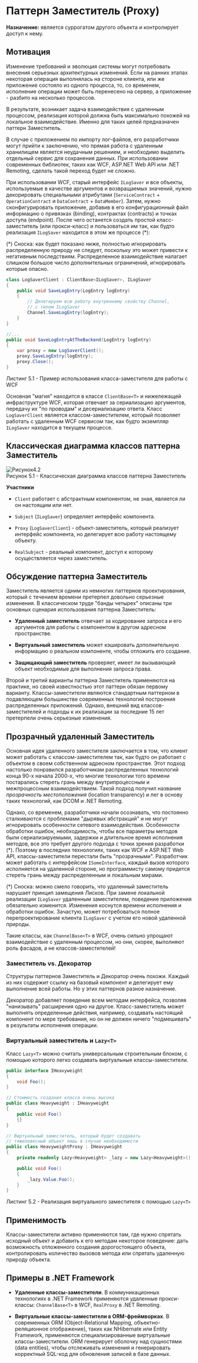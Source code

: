 # Паттерн Заместитель (Proxy)

**Назначение:** является суррогатом другого объекта и контролирует доступ к нему.

## Мотивация

Изменение требований и эволюция системы могут потребовать внесения серьезных архитектурных изменений. Если на ранних этапах некоторая операция выполнялась на стороне клиента, или же приложение состояло из одного процесса, то, со временем, исполнение операции может быть перенесено на сервер, а приложение - разбито на несколько процессов.

В результате, возникает задача взаимодействия с удаленным процессом, реализация которой должна быть максимально похожей на локальное взаимодействие. Именно для таких целей предназначен паттерн Заместитель.

В случае с приложением по импорту лог-файлов, его разработчики могут прийти к заключению, что прямая работа с удаленным хранилищем является неудачным решением, и необходимо выделить отдельный сервис для сохранения данных. При использовании современных библиотек, таких как WCF, ASP.NET Web API или .NET Remoting, сделать такой переход будет не сложно.

При использовании WCF, старый интерфейс `ILogSaver` и все объекты, используемые в качестве аргументов и возвращаемых значений, нужно декорировать специальными атрибутами (`ServiceContract` + `OperationContract` и `DataContract` + `DataMember`).
Затем, нужно сконфигурировать приложение, добавив в его конфигурационный файл информацию о привязках (binding), контрактах (contracts) и точках доступа (endpoint). После чего останется создать простой класс-заместитель (или прокси-класс) и пользоваться им так, как будто реализация `ILogSaver` находится в этом же процессе (*):

(*) Сноска: как будет показано ниже, полностью игнорировать распределенную природу не следует, поскольку это может привести к негативным последствиям. Распределенное взаимодействие налагает слишком большое число дополнительных ограничений, игнорировать которые опасно.

```csharp
class LogSaverClient : ClientBase<ILogSaver>, ILogSaver
{
    public void SaveLogEntry(LogEntry logEntry)
    {
        // Делегируем всю работу внутреннему свойству Channel,
        // с типом ILogSaver
        Channel.SaveLogEntry(logEntry);
    }
}

//...
public void SaveLogEntryAtTheBackend(LogEntry logEntry)
{
    var proxy = new LogSaverClient();
    proxy.SaveLogEntry(logEntry);
    proxy.Close();
}
```

Листинг 5.1 - Пример использования класса-заместителя для работы с WCF

Основная "магия" находится в классе `ClientBase<T>` и нижележащей инфраструктуре WCF, которая отвечает за сериализацию аргументов, передачу их "по проводам" и десериализацию ответа. Класс `LogSaverClient` является классом-заместителем, который позволяет работать с удаленным WCF сервисом так, как будто экземпляр `ILogSaver` находится в текущем процессе. 

## Классическая диаграмма классов паттерна Заместитель

![Рисунок4.2](https://github.com/SergeyTeplyakov/DesignPatternsBook/raw/master/Part%203%20-%20Structural%20Patterns/Images/ch05_Image1.png)    
Рисунок 5.1 - Классическая диаграмма классов паттерна Заместитель

**Участники**

* `Client` работает с абстрактным компонентом, не зная, является ли он настоящим или нет.

* `Subject` (`ILogSaver`) определяет интерфейс компонента.

* `Proxy` (`LogSaverClient`) - объект-заместитель, который реализует интерфейс компонента, но делегирует всю работу настоящему объекту.

* `RealSubject` - реальный компонент, доступ к которому осуществляется через заместитель.

## Обсуждение паттерна Заместитель

Заместитель является одним из немногих паттернов проектирования, который с течением времени претерпел довольно серьезные изменения. В классическом труде "банды четырех" описаны три основных сценария использования паттерна Заместитель:

* **Удаленный заместитель** отвечает за кодирование запроса и его аргументов для работы с компонентом в другом адресном пространстве.

* **Виртуальный заместитель** может кэшировать дополнительную информацию о реальном компоненте, чтобы отложить его создание.

* **Защищающий заместитель** проверяет, имеет ли вызывающий объект необходимые для выполнения запроса права.

Второй и третий варианты паттерна Заместитель применяются на практике, но своей известностью этот паттерн обязан первому варианту. Классы-заместители являются стандартным паттерном в подавляющем большинстве современных технологий построения распределенных приложений. Однако, внешний вид классов-заместителей и подходы к их реализации за последние 15 лет претерпели очень серьезные изменения.

## Прозрачный удаленный Заместитель
Основная идея удаленного заместителя заключается в том, что клиент может работать с классом-заместителем так, как будто он работает с объектом в своем собственном адресном пространстве. Этот подход настолько понравился разработчикам распределенных технологий конца 90-х начала 2000-х, что многие технологии того времени постарались стереть грань между внутрипроцессным и межпроцессным взаимодействием. Такой подход получил название *прозрачность местоположения* (location transparency) и лег в основу таких технологий, как DCOM и .NET Remoting.

Однако, со временем, разработчики начали осознавать, что постоянно сталкиваются с проблемами "дырявых абстракций" и не могут игнорировать особенности сетевого взаимодействия. Особенности обработки ошибок, необходимость, чтобы все параметры методов были сериализируемыми, задержки и длительное время исполнения методов, все это требует другого подхода с точки зрения разработки (*). Поэтому в последних технологиях, таких как WCF и ASP.NET Web API, классы-заместители перестали быть "прозрачными". Разработчик может работать с интерфейсом `ISomeInterface`, каждый вызов которого исполняется на удаленной стороне, но программисту самому придется стереть грань между распределенным и локальным мирами.

(*) Сноска: можно смело говорить, что удаленный заместитель нарушает принцип замещения Лисков. При замене локальной реализации `ILogSaver` удаленным заместителем, поведение приложения обязательно изменится. Изменения коснутся времени исполнения и обработки ошибок. Зачастую, может потребоваться полное перепроектирование клиента `ILogSaver` с учетом его новой удаленной природы.

Такие классы, как `ChannelBase<T>` в WCF, очень сильно упрощают взаимодействие с удаленным процессом, но они, скорее, выполняют роль фасадов, а не классов-заместителей!

### Заместитель vs. Декоратор
Структуры паттернов Заместитель и Декоратор очень похожи. Каждый из них содержит ссылку на базовый компонент и делегирует ему выполнение всей работы. Но у этих паттернов разное назначение.

Декоратор добавляет поведение всем методам интерфейса, позволяя "нанизывать" расширения одно на другое. Класс-заместитель может выполнять определенные действия, например, создавать настоящий компонент по мере требования, но он не должен ничего "подмешивать" в результаты исполнения операции.

### Виртуальный заместитель и `Lazy<T>`
Класс `Lazy<T>` можно считать универсальным строительным блоком, с помощью которого легко создавать виртуальные классы-заместители.

```csharp
public interface IHeavyweight
{
    void Foo();
}

// Стоимость создания класса очень высока
public class Heavyweight : IHeavyweight
{
    public void Foo()
    {}
}

// Виртуальный заместитель, который будет создавать
// тяжеловесный объект лишь в случае необходимости
public class HeavyweightProxy : IHeavyweight
{
    private readonly Lazy<Heavyweight> _lazy = new Lazy<Heavyweight>();

    public void Foo()
    {
        _lazy.Value.Foo();
    }
}
```

Листинг 5.2 - Реализация виртуального заместителя с помощью `Lazy<T>`

## Применимость
Классы-заместители активно применяются там, где нужно спрятать исходный объект и добавить к его методам некоторое поведение: дать возможность отложенного создания дорогостоящего объекта, контролировать количество вызовов метода или спрятать удаленную природу объекта.

## Примеры в .NET Framework

* **Удаленные классы-заместители**.
В коммуникационных технологиях в .NET Framework применяются удаленные прокси-классы: `ChannelBase<T>` в WCF, `RealProxy` в .NET Remoting.

* **Виртуальные классы-заместители в ORM-фреймворках**.
В современных ORM (Object-Relational Mapping, объектно-реляционное отображение), таких как NHibernate или Entity Framework, применяются специализированные виртуальные классы-заместители. ORM генерирует оболочку над сущностями (data entities), чтобы отслеживать изменения и генерировать корректный SQL-код для обновления записей в базе данных.

